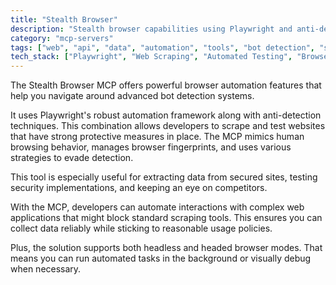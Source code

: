 ```yaml
---
title: "Stealth Browser"
description: "Stealth browser capabilities using Playwright and anti-detection techniques for evading bot detection systems."
category: "mcp-servers"
tags: ["web", "api", "data", "automation", "tools", "bot detection", "scraping", "testing"]
tech_stack: ["Playwright", "Web Scraping", "Automated Testing", "Browser Automation", "Anti-detection", "Headless Browsing"]
---
```


The Stealth Browser MCP offers powerful browser automation features that help you navigate around advanced bot detection systems.

It uses Playwright's robust automation framework along with anti-detection techniques. This combination allows developers to scrape and test websites that have strong protective measures in place. The MCP mimics human browsing behavior, manages browser fingerprints, and uses various strategies to evade detection.

This tool is especially useful for extracting data from secured sites, testing security implementations, and keeping an eye on competitors.

With the MCP, developers can automate interactions with complex web applications that might block standard scraping tools. This ensures you can collect data reliably while sticking to reasonable usage policies.

Plus, the solution supports both headless and headed browser modes. That means you can run automated tasks in the background or visually debug when necessary.